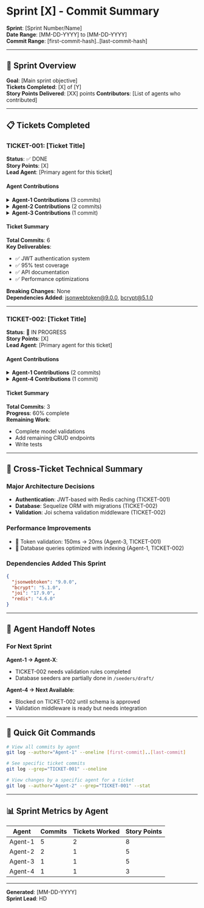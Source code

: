 # **Sprint [X] - Commit Summary**

**Sprint**: [Sprint Number/Name]  
**Date Range**: [MM-DD-YYYY] to [MM-DD-YYYY]  
**Commit Range**: [first-commit-hash]..[last-commit-hash]

---

## 🎯 Sprint Overview
**Goal**: [Main sprint objective]  
**Tickets Completed**: [X] of [Y]  
**Story Points Delivered**: [XX] points
**Contributors**: [List of agents who contributed]

---

## 📋 Tickets Completed

### TICKET-001: [Ticket Title]
**Status**: ✅ DONE  
**Story Points**: [X]  
**Lead Agent**: [Primary agent for this ticket]

#### Agent Contributions

<details>
<summary><strong>Agent-1 Contributions</strong> (3 commits)</summary>

**Date**: MM-DD-YYYY  
**Commits**:
- `abc1234` - Initial implementation of user authentication
- `def5678` - Added unit tests for auth module
- `ghi9012` - Fixed edge case in token validation

**What I Did**:
- Implemented JWT-based authentication system
- Added comprehensive test coverage (95%)
- Fixed security vulnerability in token refresh

**Technical Notes**:
- Used bcrypt for password hashing
- Token expiry set to 24 hours
- Added rate limiting to prevent brute force

</details>

<details>
<summary><strong>Agent-2 Contributions</strong> (2 commits)</summary>

**Date**: MM-DD-YYYY  
**Commits**:
- `jkl3456` - Added integration tests for auth flow
- `mno7890` - Updated API documentation

**What I Did**:
- Created end-to-end tests for full auth flow
- Documented all new API endpoints

**Technical Notes**:
- Tests cover login, logout, and refresh scenarios
- Added Swagger annotations for auto-documentation

</details>

<details>
<summary><strong>Agent-3 Contributions</strong> (1 commit)</summary>

**Date**: MM-DD-YYYY  
**Commits**:
- `pqr5678` - Performance optimization for token validation

**What I Did**:
- Optimized database queries for token lookup
- Added caching layer for frequent validations

**Technical Notes**:
- Reduced validation time from 150ms to 20ms
- Using Redis for session caching

</details>

#### Ticket Summary
**Total Commits**: 6  
**Key Deliverables**:
- ✅ JWT authentication system
- ✅ 95% test coverage
- ✅ API documentation
- ✅ Performance optimizations

**Breaking Changes**: None  
**Dependencies Added**: jsonwebtoken@9.0.0, bcrypt@5.1.0

---

### TICKET-002: [Ticket Title]
**Status**: 🚧 IN PROGRESS  
**Story Points**: [X]  
**Lead Agent**: [Primary agent for this ticket]

#### Agent Contributions

<details>
<summary><strong>Agent-1 Contributions</strong> (2 commits)</summary>

**Date**: MM-DD-YYYY  
**Commits**:
- `stu9012` - WIP: Database schema design
- `vwx3456` - Initial model implementation

**What I Did**:
- Designed normalized database schema
- Created Sequelize models

**Technical Notes**:
- Schema supports future multi-tenancy
- Added database migrations

**Still TODO**:
- Complete validation rules
- Add database seeders

</details>

<details>
<summary><strong>Agent-4 Contributions</strong> (1 commit)</summary>

**Date**: MM-DD-YYYY  
**Commits**:
- `yza7890` - Added input validation middleware

**What I Did**:
- Created reusable validation middleware
- Added schema validation for all endpoints

**Technical Notes**:
- Using Joi for schema validation
- Centralized error handling

**Blocked By**: Waiting for final schema approval

</details>

#### Ticket Summary
**Total Commits**: 3  
**Progress**: 60% complete  
**Remaining Work**:
- Complete model validations
- Add remaining CRUD endpoints
- Write tests

---

## 🔧 Cross-Ticket Technical Summary

### Major Architecture Decisions
- **Authentication**: JWT-based with Redis caching (TICKET-001)
- **Database**: Sequelize ORM with migrations (TICKET-002)
- **Validation**: Joi schema validation middleware (TICKET-002)

### Performance Improvements
- 🚀 Token validation: 150ms → 20ms (Agent-3, TICKET-001)
- 🚀 Database queries optimized with indexing (Agent-1, TICKET-002)

### Dependencies Added This Sprint
```json
{
  "jsonwebtoken": "9.0.0",
  "bcrypt": "5.1.0",
  "joi": "17.9.0",
  "redis": "4.6.0"
}
```

---

## 📝 Agent Handoff Notes

### For Next Sprint
**Agent-1 → Agent-X**: 
- TICKET-002 needs validation rules completed
- Database seeders are partially done in `/seeders/draft/`

**Agent-4 → Next Available**:
- Blocked on TICKET-002 until schema is approved
- Validation middleware is ready but needs integration

---

## 🚀 Quick Git Commands

```bash
# View all commits by agent
git log --author="Agent-1" --oneline [first-commit]..[last-commit]

# See specific ticket commits
git log --grep="TICKET-001" --oneline

# View changes by a specific agent for a ticket
git log --author="Agent-2" --grep="TICKET-001" --stat
```

---

## 📊 Sprint Metrics by Agent

| Agent | Commits | Tickets Worked | Story Points |
|-------|---------|----------------|--------------|
| Agent-1 | 5 | 2 | 8 |
| Agent-2 | 2 | 1 | 5 |
| Agent-3 | 1 | 1 | 5 |
| Agent-4 | 1 | 1 | 3 |

---

**Generated**: [MM-DD-YYYY]  
**Sprint Lead**: HD
